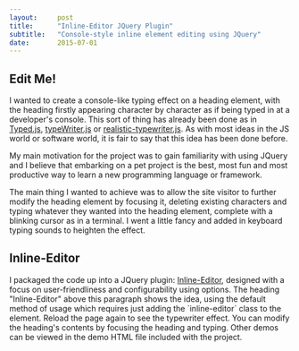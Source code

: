 ```yaml
---
layout:     post
title:      "Inline-Editor JQuery Plugin"
subtitle:   "Console-style inline element editing using JQuery"
date:       2015-07-01
---
```


<h2 class="live-input" li-sound="true">Edit Me!</h2>
I wanted to create a console-like typing effect on a heading element, with the heading firstly 
appearing character by character as if being typed in at a developer's console. This sort of thing has already been done
as in <a href="http://www.mattboldt.com/demos/typed-js/">Typed.js</a>,
<a href="http://codepen.io/voronianski/pen/aicwk">typeWriter.js</a> or
<a href="https://github.com/fardjad/realistic-typewriter.js">realistic-typewriter.js</a>. As with most ideas in the JS
world or software world, it is fair to say that this idea has been done before.

My main motivation for the project was to gain familiarity with using JQuery and I believe that embarking on a pet
project is the best, most fun and most productive way to learn a new programming language or framework. 

The main thing I wanted to achieve was to allow the site visitor to further modify the heading element by focusing it,
deleting existing characters and typing whatever they wanted into the heading element, complete with a blinking cursor
as in a terminal. I went a little fancy and added in keyboard typing sounds to heighten the effect.

<h2 class="live-input" li-sound="true">Inline-Editor</h2>
I packaged the code up into a JQuery plugin:
<a href="https://github.com/robinrob/liveinput.jquery.js">Inline-Editor</a>, designed with a focus on user-friendliness
and configurability using options. The heading "Inline-Editor" above this paragraph shows the idea, using the default
method of usage which requires just adding the `inline-editor` class to the element. Reload the page
again to see the typewriter effect. You can modify the heading's contents by focusing the heading and typing.
Other demos can be viewed in the demo HTML file included with the project.

